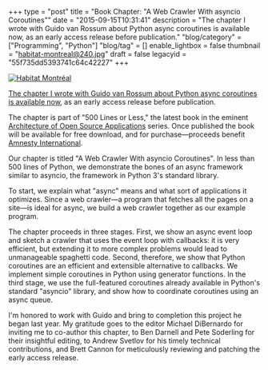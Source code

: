 +++
type = "post"
title = "Book Chapter: \"A Web Crawler With asyncio Coroutines\""
date = "2015-09-15T10:31:41"
description = "The chapter I wrote with Guido van Rossum about Python async coroutines is available now, as an early access release before publication."
"blog/category" = ["Programming", "Python"]
"blog/tag" = []
enable_lightbox = false
thumbnail = "habitat-montreal@240.jpg"
draft = false
legacyid = "55f735dd5393741c64c42227"
+++

<p><a href="https://www.flickr.com/photos/emptysquare/2645433948/in/photolist-52Lxm9-52LtHb-52FF5c-52KSB5-wKtf8"><img style="display:block; margin-left:auto; margin-right:auto;" src="habitat-montreal.jpg" alt="Habitat Montr&eacute;al" title="Habitat Montr&eacute;al" /></a></p>
<p><a href="http://aosabook.org/en/500L/a-web-crawler-with-asyncio-coroutines.html">The chapter I wrote with Guido van Rossum about Python async coroutines is available now</a>, as an early access release before publication.</p>
<p>The chapter is part of "500 Lines or Less," the latest book in the eminent <a href="http://aosabook.org/blog/pages/about.html">Architecture of Open Source Applications</a> series. Once published the book will be available for free download, and for purchase&mdash;proceeds benefit <a href="https://www.amnesty.org/">Amnesty International</a>.</p>
<p>Our chapter is titled "A Web Crawler With asyncio Coroutines". In less than 500 lines of Python, we demonstrate the bones of an async framework similar to asyncio, the framework in Python 3's standard library.</p>
<p>To start, we explain what "async" means and what sort of applications it optimizes. Since a web crawler&mdash;a program that fetches all the pages on a site&mdash;is ideal for async, we build a web crawler together as our example program.</p>
<p>The chapter proceeds in three stages. First, we show an async event loop and sketch a crawler that uses the event loop with callbacks: it is very efficient, but extending it to more complex problems would lead to unmanageable spaghetti code. Second, therefore, we show that Python coroutines are an efficient and extensible alternative to callbacks. We implement simple coroutines in Python using generator functions. In the third stage, we use the full-featured coroutines already available in Python's standard "asyncio" library, and show how to coordinate coroutines using an async queue.</p>
<p>I'm honored to work with Guido and bring to completion this project he began last year. My gratitude goes to the editor Michael DiBernardo for inviting me to co-author this chapter, to Ben Darnell and Pete Soderling for their insightful editing, to Andrew Svetlov for his timely technical contributions, and Brett Cannon for meticulously reviewing and patching the early access release.</p>
    